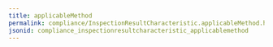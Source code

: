 ```yaml
---
title: applicableMethod
permalink: compliance/InspectionResultCharacteristic.applicableMethod.html
jsonid: compliance_inspectionresultcharacteristic_applicablemethod
---
```

